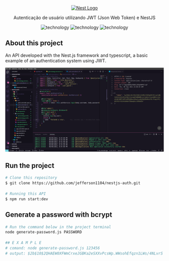 <div align="center">
  <a href="http://nestjs.com/" target="blank"><img src="https://nestjs.com/img/logo_text.svg" width="320" alt="Nest Logo" /></a>
  <p align="center">Autenticação de usuário utilizando  JWT (Json Web Token) e NestJS</p>
  <p align="center">
    <img alt="technology" src="https://img.shields.io/badge/typescript-%23007ACC.svg?style=for-the-badge&logo=typescript&logoColor=white">
    <img alt="technology" src="https://img.shields.io/badge/nestjs-%23E0234E.svg?style=for-the-badge&logo=nestjs&logoColor=white">
    <img alt="technology" src="https://img.shields.io/badge/JWT-black?style=for-the-badge&logo=JSON%20web%20tokens">
  </p>
</div>

## About this project
An API developed with the Nest.js framework and typescript, a basic example of an authentication system using JWT.

![screenshot](./.github/screenshot/screenshot.png)

## Run the project
```bash
# Clone this repository
$ git clone https://github.com/jefferson1104/nestjs-auth.git

# Running this API
$ npm run start:dev
```

## Generate a password with bcrypt
```bash
# Run the command below in the project terminal
node generate-password.js PASSWORD

## E X A M P L E
# comand: node generate-password.js 123456
# output: $2b$10$2QHAEW0XFWmCrxeJGBKa2eSXXvPcsWp.WWsohEfqzn1LWs/4NLvrS
```